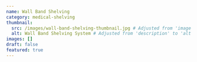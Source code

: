 ```yaml
---
name: Wall Band Shelving
category: medical-shelving
thumbnail:
  src: /images/wall-band-shelving-thumbnail.jpg # Adjusted from 'image' to 'src'
  alt: Wall Band Shelving System # Adjusted from 'description' to 'alt'
images: []
draft: false
featured: true
---
```

